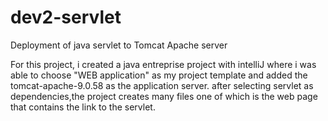 # dev2-servlet
Deployment of java servlet to Tomcat Apache server


For this project, i created a java entreprise project with intelliJ where i was able to choose "WEB application" as my project template and added the tomcat-apache-9.0.58 as the application server.
after selecting servlet as dependencies,the project creates many files one of which is the web page that contains the link to the servlet.

